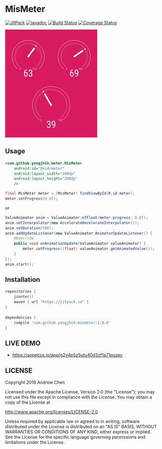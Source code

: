 # MisMeter

[![JitPack](https://img.shields.io/github/tag/yongjhih/mismeter.svg?label=JitPack)](https://jitpack.io/#yongjhih/mismeter)
[![javadoc](https://img.shields.io/github/tag/yongjhih/mismeter.svg?label=javadoc)](https://jitpack.io/com/github/yongjhih/mismeter/mismeter/javadoc/)
[![Build Status](https://travis-ci.org/yongjhih/mismeter.svg)](https://travis-ci.org/yongjhih/mismeter)
[![Coverage Status](https://coveralls.io/repos/github/yongjhih/mismeter/badge.svg)](https://coveralls.io/github/yongjhih/mismeter)

<!--[![Gitter Chat](https://img.shields.io/gitter/room/yongjhih/mismeter.svg)](https://gitter.im/yongjhih/mismeter)-->
<!--[![Codacy Badge](https://api.codacy.com/project/badge/Grade/c583ae8fff9f4855954133c9146a11e4)](https://codacy.com/app/yongjhih/mismeter)-->
<!--[![Download](https://api.bintray.com/packages/yongjhih/maven/mismeter/images/download.svg)](https://bintray.com/yongjhih/maven/mismeter/_latestVersion)-->

![](art/screenshot.png)

## Usage

```xml
<com.github.yongjhih.meter.MisMeter
    android:id="@+id/meter"
    android:layout_width="200dp"
    android:layout_height="200dp"
    />
```

```java
final MisMeter meter = (MisMeter) findViewById(R.id.meter);
meter.setProgress(0.8f);
```

or

```java
ValueAnimator anim = ValueAnimator.ofFloat(meter.progress, 0.8f);
anim.setInterpolator(new AccelerateDecelerateInterpolator());
anim.setDuration(500);
anim.addUpdateListener(new ValueAnimator.AnimatorUpdateListener() {
    @Override
    public void onAnimationUpdate(ValueAnimator valueAnimator) {
        meter.setProgress((float) valueAnimator.getAnimatedValue());
    }
});
anim.start();
```

## Installation

```gradle
repositories {
    jcenter()
    maven { url "https://jitpack.io" }
}

dependencies {
    compile 'com.github.yongjhih:mismeter:1.0.0'
}
```

## LIVE DEMO

* https://appetize.io/app/g2y4p5z5utu40d3zf1a71puzec

## LICENSE

Copyright 2016 Andrew Chen

Licensed under the Apache License, Version 2.0 (the "License"); you may not use this file except in compliance with the License. You may obtain a copy of the License at

http://www.apache.org/licenses/LICENSE-2.0

Unless required by applicable law or agreed to in writing, software distributed under the License is distributed on an "AS IS" BASIS, WITHOUT WARRANTIES OR CONDITIONS OF ANY KIND, either express or implied. See the License for the specific language governing permissions and limitations under the License.
